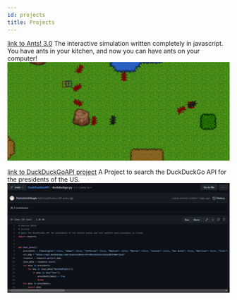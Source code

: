 ```yaml
---
id: projects
title: Projects
---
```


[link to Ants! 3.0](https://who-pizza.itch.io/ants-30)
The interactive simulation written completely in javascript.
You have ants in your kitchen, and now you can have ants on your computer!
![DuckDuckGoAPI](./assets/ants.png)

[link to DuckDuckGoAPI project](https://github.com/PatrickSmithEagle/DuckDuckGoAPI)
A Project to search the DuckDuckGo API for the presidents of the US.
![DuckDuckGoAPI](./assets/project_pic.png)
